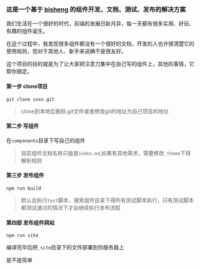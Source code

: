 ### 这是一个基于 [bisheng](https://github.com/benjycui/bisheng) 的组件开发、文档、测试、发布的解决方案




我们生活在一个很好的时代，前端的发展日新月异，每一天都有很多实用、好玩、有趣的组件诞生。

在这个过程中，我发现很多组件都没有一个很好的文档，开发的人也许很清楚它的使用规则，但对于其他人、新手来说确不是很友好。

这个项目的目的就是为了让大家把注意力集中在自己写的组件上，其他的事情，它帮你搞定。


#### 第一步 clone项目
```base
git clone xxxx.git
```

> clone到本地后删除.git文件或者修改git的地址为自己项目的地址

#### 第二步 写组件
在`components`目录下写自己的组件
> 目前组件文档名称只能是`index.md`,如果有其他需求，需要修改`_theme`下得解析规则

#### 第三步 发布组件
```base
npm run build
```
> 默认会执行`test`脚本，搜索组件目录下得所有测试脚本执行，只有测试脚本都测试通过的情况下才会继续执行发布流程

#### 第四部 发布组件网站

```base
npm run site
```
编译完毕后把`_site`目录下的文件部署到你服务器上




是不是简单